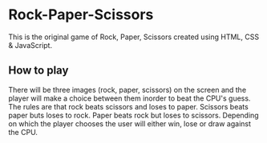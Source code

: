 # Rock-Paper-Scissors
This is the original game of Rock, Paper, Scissors created using HTML, CSS &amp; JavaScript. 

## How to play
There will be three images (rock, paper, scissors) on the screen and the player will make a choice between them inorder to beat the CPU's guess. The rules are that rock beats scissors and loses to paper. Scissors beats paper buts loses to rock. Paper beats rock but loses to scissors. Depending on which the player chooses the user will either win, lose or draw against the CPU.
